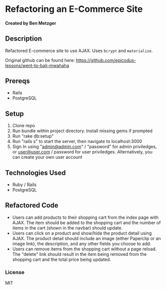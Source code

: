 # Refactoring an E-Commerce Site

#### Created by Ben Metzger

## Description

Refactored E-commerce site to use AJAX. Uses `bcrypt` and `materialize`. 

Original github can be found here: https://github.com/epicodus-lessons/went-to-bali-mwahaha

## Prereqs

* Rails
* PostgreSQL

## Setup

1) Clone repo
2) Run bundle within project directory. Install missing gems if prompted
3) Run "rake db:setup"
4) Run "rails s" to start the server, then navigate to localhost:3000
5) Sign In using "admin@admin.com" / "password" for admin priviledges, or user@user.com / password for user priviledges. Alternatively, you can create your own user account

## Technologies Used

* Ruby / Rails
* PostgreSQL

## Refactored Code

* Users can add products to their shopping cart from the index page with AJAX. The item should be added to the shopping cart and the number of items in the cart (shown in the navbar) should update.
* Users can click on a product and show/hide the product detail using AJAX. The product detail should include an image (either Paperclip or an image link), the description, and any other fields you choose to add.
* Users can remove items from the shopping cart without a page reload. The "delete" link should result in the item being removed from the shopping cart and the total price being updated.


### License

MIT